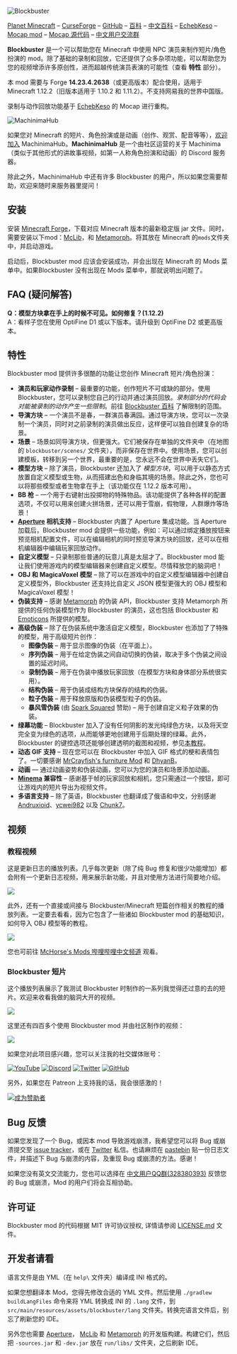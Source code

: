 ![Blockbuster](https://i.imgur.com/fkRVMIw.png)

[Planet Minecraft](http://www.planetminecraft.com/mod/blockbuster-machinima-mod/) – [CurseForge](https://www.curseforge.com/minecraft/mc-mods/blockbuster) – [GitHub](https://github.com/mchorse/blockbuster) – [百科](https://github.com/mchorse/blockbuster/wiki) – [中文百科](https://github.com/ycwei982/blockbuster/wiki) – 
[EchebKeso](https://twitter.com/EchebKeso) – [Mocap mod](http://www.minecraftforum.net/forums/mapping-and-modding/minecraft-mods/1445402-minecraft-motion-capture-mod-mocap-16-000) – [Mocap 源代码](https://github.com/EchebKeso/Mocap) – [中文用户交流群](https://jq.qq.com/?_wv=1027&k=584nNVF)

**Blockbuster** 是一个可以帮助您在 Minecraft 中使用 NPC 演员来制作短片/角色扮演的 mod。除了基础的录制和回放，它还提供了众多杂项功能，可以帮助您为您的视频增添许多原创性，进而超越传统演员表演的可能性（查看 **特性** 部分）。

本 mod 需要与 Forge **14.23.4.2638**（或更高版本）配合使用，适用于 Minecraft 1.12.2（旧版本适用于 1.10.2 和 1.11.2）。不支持网易我的世界中国版。

录制与动作回放功能基于 [EchebKeso](https://twitter.com/EchebKeso) 的 Mocap 进行重构。

![MachinimaHub](https://i.imgur.com/jrK0WA2.png)

如果您对 Minecraft 的短片、角色扮演或是动画（创作、观赏、配音等等），[欢迎加入](https://discord.gg/4YFUmJp) MachinimaHub。**‎‎MachinimaHub**‎ ‎是一个由社区运营的关于 Machinima（类似于其他形式的讲故事视频，如第一人称角色扮演和动画）的 Discord 服务器。‎

除此之外，MachinimaHub 中还有许多 Blockbuster 的用户，所以如果您需要帮助，欢迎来随时来服务器里提问！

## 安装

安装 [Minecraft Forge](http://files.minecraftforge.net/)，下载对应 Minecraft 版本的最新稳定版 jar 文件。同时，需要安装以下mod：[McLib](https://www.curseforge.com/minecraft/mc-mods/mchorses-mclib)，和 [Metamorph](https://www.curseforge.com/minecraft/mc-mods/metamorph)。将其放在 Minecraft 的`mods`文件夹中，并启动游戏。

启动后，Blockbuster mod 应该会安装成功，并会出现在 Minecraft 的 Mods 菜单中。如果Blockbuster 没有出现在 Mods 菜单中，那就说明出问题了。

## FAQ (疑问解答)

**Q：模型方块拿在手上的时候不可见。如何修复？(1.12.2)**  
A：看样子您在使用 OptiFine D1 或以下版本。请升级到 OptiFine D2 或更高版本。

## 特性

Blockbuster mod 提供许多很酷的功能让您创作 Minecraft 短片/角色扮演：

* **演员和玩家动作录制** – 最重要的功能，创作短片不可或缺的部分。使用 Blockbuster，您可以录制您自己的行动并通过演员回放。*录制部分的代码会对能被录制的动作产生一些限制*。前往 [Blockbuster 百科](https://github.com/mchorse/blockbuster/wiki/Home) 了解限制的范围。
* **导演方块** – 一个演员不是春，一群演员春满园。通过导演方块，您可以一次录制一个演员，同时对之前录制的演员做出反应，这样便可以独自创建复杂的场景。
* **场景** – 场景如同导演方块，但更强大。它们被保存在单独的文件夹中（在地图的 `blockbuster/scenes/` 文件夹），而非保存在世界中。使用场景，您可以创建模板，转移到另一个世界，最重要的是，您永远不会在世界中丢失它们。
* **模型方块** – 除了演员，Blockbuster 还加入了 *模型方块*，可以用于以静态方式放置自定义模型或生物，从而搭建出色和身临其境的场景。除此之外，您也可以将那些模型或者生物拿在手上（该功能仅在 1.12.2 版本可用）。
* **BB 枪** – 一个用于右键射出投掷物的特殊物品。该功能提供了各种各样的配置选项，不仅可以用来创建火拼场景，还可以用于雪崩，假物理，人群爆炸等场景！
* **[Aperture](https://www.curseforge.com/minecraft/mc-mods/aperture) 相机支持** – Blockbuster 内置了 Aperture 集成功能。当 Aperture 加载后，Blockbuster mod 会提供一些功能，例如：可以通过绑定播放按钮来预览相机配置文件，可以在编辑相机的同时预览导演方块的回放，还可以在相机编辑器中编辑玩家回放动作。
* **自定义模型** – 只录制那些普通的玩意儿真是太屈才了。Blockbuster mod 能让我们使用游戏内的模型编辑器来创建自定义模型。尽情释放您的脑洞吧！
* **OBJ 和 MagicaVoxel 模型** – 除了可以在游戏中的自定义模型编辑器中创建自定义模型外，Blockbuster 还支持比自定义 JSON 模型更强大的 OBJ 模型和 MagicaVoxel 模型！
* **伪装支持** – 感谢 [Metamorph](https://www.curseforge.com/minecraft/mc-mods/metamorph) 的伪装 API，Blockbuster 支持 Metamorph 所提供的任何伪装模型作为 Blockbuster 的演员，这也包括 Blockbuster 和 [Emoticons](https://www.curseforge.com/minecraft/mc-mods/emoticons) 所提供的模型。
* **高级伪装** – 除了在伪装系统中激活自定义模型，Blockbuster 也添加了了特殊的模型，用于高级短片创作：
    * **图像伪装** – 用于显示图像的伪装（在平面上）。
    * **序列伪装** – 用于在给定伪装之间自动切换的伪装，取决于多个伪装之间设置的延迟时间。
    * **录制伪装** – 用于在伪装中播放玩家回放（在模型方块和身体部分系统很实用）。
    * **结构伪装** – 用于伪装成结构方块保存的结构的伪装。
    * **粒子伪装** – 用于释放原版和伪装模型粒子的伪装。
    * **暴风雪伪装** (由 [Spark Squared](https://spark-squared.com/) 赞助) – 用于创建自定义粒子效果的伪装。
* **绿幕功能** – Blockbuster 加入了没有任何阴影的发光纯绿色方块，以及将天空完全变为绿色的选项，从而能够更地创建用于后期处理的绿幕。此外，Blockbuster 的键控选项还能够创建透明的截图和视频，参见[本教程](https://youtu.be/OY_USRJofT0)。
* **动态 GIF 支持** – 现在您可以在 Blockbuster 中加入 GIF 格式的梗和表情包了。一切要感谢 [MrCrayfish's furniture Mod](https://github.com/MrCrayfish/MrCrayfishFurnitureMod) 和 [DhyanB](https://github.com/DhyanB/Open-Imaging/blob/master/src/main/java/at/dhyan/open_imaging/GifDecoder.java)。
* **动画** — 通过动画姿势和伪装动画，您可以为您的演员和场景添加动画。
* **[Minema](https://github.com/daipenger/minema/releases) 兼容性** – 感谢基于帧的玩家回放和相机，您只需通过一个按钮，即可让游戏内的短片导出为视频文件。
* **多语言支持** – 除了英语，Blockbuster 也翻译成了俄语和中文，分别感谢 [Andruxioid](https://www.youtube.com/channel/UCnHOceBjwMyqCR5oYOoNqhQ)、[ycwei982](https://www.youtube.com/channel/UCfUDMSGlXUblXimkvNl_7Ww) 以及 [Chunk7](https://twitter.com/RuaC7w)。

## 视频

### 教程视频

这是更新日志的播放列表。几乎每次更新（除了纯 Bug 修复和很少功能增加）都会附有一个更新日志视频，用来展示新功能，并且对使用方法进行简要地介绍。

<a href="https://youtu.be/JghXifbHi-k?list=PL6UPd2Tj65nEwg2bfY-NduLihPy6fgnvK"><img src="https://img.youtube.com/vi/JghXifbHi-k/0.jpg"></a>

此外，还有一个直接或间接与 Blockbuster/Minecraft 短篇创作相关的教程的播放列表。一定要去看看，因为它包含了一些诸如 Blockbuster mod 的基础知识，如何导入 OBJ 模型等的教程。

<a href="https://youtu.be/vo8fquY-TUM?list=PLLnllO8nnzE-LIHZiaq0-ZAZiDO82K1I9"><img src="https://img.youtube.com/vi/vo8fquY-TUM/0.jpg"></a>

您也可前往 [McHorse's Mods 哔哩哔哩中文频道](https://space.bilibili.com/472615413) 观看。

### Blockbuster 短片

这个播放列表展示了我测试 Blockbuster 时制作的一系列我觉得还过意的去的短片。欢迎来收看我做的脑洞大开的视频。

<a href="https://youtu.be/eig13klr-kw?list=PL6UPd2Tj65nFdhjzY-z6yCJuPaEanB2BF"><img src="https://img.youtube.com/vi/eig13klr-kw/0.jpg"></a>

这里还有四百多个使用 Blockbuster mod 并由社区制作的视频：

<a href="https://youtu.be/9hCMFoNnfxw?list=PL6UPd2Tj65nEE8kLKBxYYZLAjruJkO0r_"><img src="https://img.youtube.com/vi/9hCMFoNnfxw/0.jpg"></a>

如果您对此项目感兴趣，您可以关注我的社交媒体账号：

[![YouTube](http://i.imgur.com/yA4qam9.png)](https://www.youtube.com/channel/UCWVDjAcecHHa8UrEWMRGI8w) [![Discord](http://i.imgur.com/gI6JEpJ.png)](https://discord.gg/qfxrqUF) [![Twitter](http://i.imgur.com/6b8vHcX.png)](https://twitter.com/McHorsy) [![GitHub](http://i.imgur.com/DmTn1f1.png)](https://github.com/mchorse)

另外，如果您在 Patreon 上支持我的话，我会很感激的！

[![成为赞助者](https://i.imgur.com/4pQZ2xW.png)](https://www.patreon.com/McHorse)

## Bug 反馈

如果您发现了一个 Bug，或因本 mod 导致游戏崩溃，我希望您可以将 Bug 或崩溃提交至 [issue tracker](https://github.com/mchorse/blockbuster/issues/)，或在 [Twitter](https://twitter.com/McHorsy) 私信。也请麻烦在 [pastebin](http://pastebin.com) 贴一份日志文件，并描述下 Bug 与崩溃的内容，及重现 Bug 或崩溃的方法。感谢！

如果您没有英文交流能力，您也可以选择在 [中文用户QQ群(328380393)](https://jq.qq.com/?_wv=1027&k=584nNVF) 反馈您的 Bug 或崩溃，Mod 的用户们将会互相协助。

## 许可证

Blockbuster mod 的代码根据 MIT 许可协议授权, 详情请参阅 [LICENSE.md](./LICENSE.md) 文件。

## 开发者请看

语言文件是由 YML（在 `help\` 文件夹）编译成 INI 格式的。

如果您想翻译本 Mod，您得先修改合适的 YML 文件。然后使用 `./gradlew buildLangFiles` 命令来将 YML 转换成 INI 的 `.lang` 文件，到 `src/main/resources/assets/blockbuster/lang` 文件夹。转换完语言文件后，别忘了刷新您的 IDE。

另外您也需要 [Aperture](https://github.com/mchorse/aperture)， [McLib](https://github.com/mchorse/mclib) 和 [Metamorph](https://github.com/mchorse/metamorph) 的开发版构建。构建它们，然后把 `-sources.jar` 和 `-dev.jar` 放在 `run/libs/` 文件夹，之后刷新 IDE。